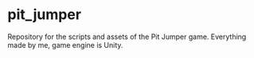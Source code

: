 # pit_jumper
Repository for the scripts and assets of the Pit Jumper game. Everything made by me, game engine is Unity.
